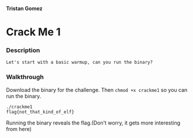**Tristan Gomez**

# Crack Me 1

### Description
```
Let's start with a basic warmup, can you run the binary?
```

### Walkthrough

Download the binary for the challenge. Then `chmod +x crackme1` so you can run the binary.

```
./crackme1
flag{not_that_kind_of_elf}
```

Running the binary reveals the flag.(Don't worry, it gets more interesting from here)
